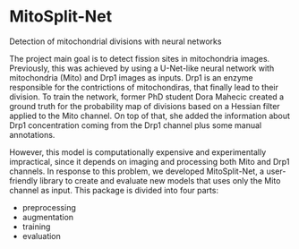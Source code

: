 # MitoSplit-Net
Detection of mitochondrial divisions with neural networks

The project main goal is to detect fission sites in mitochondria images. Previously, this was achieved by using a U-Net-like neural network with mitochondria (Mito) and Drp1 images as inputs. Drp1 is an enzyme responsible for the contrictions of mitochondiras, that finally lead to their division. To train the network, former PhD student Dora Mahecic created a ground truth for the probability map of divisions based on a Hessian filter applied to the Mito channel. On top of that, she added the information about Drp1 concentration coming from the Drp1 channel plus some manual annotations. 

However, this model is computationally expensive and experimentally impractical, since it depends on imaging and processing both Mito and Drp1 channels. In response to this problem, we developed MitoSplit-Net, a user-friendly library to create and evaluate new models that uses only the Mito channel as input. This package is divided into four parts:

- preprocessing
- augmentation
- training
- evaluation
